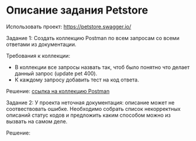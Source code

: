 # Описание задания Petstore

Использовать проект: https://petstore.swagger.io/ 

Задание 1: 
Создать коллекцию Postman по всем запросам со всеми ответами из документации.

Требования к коллекции:
- В коллекции все запросы назвать так, чтоб было понятно что делает данный запрос (update pet 400).
- К каждому запросу добавить тест на код ответа.

Решение: [ссылка на коллекцию Postman](petstore.postman_collection)

Задание 2:
У проекта неточная документация: описание может не соотвествовать ошибке.
Необходимо собрать список некорректных описаний статус кодов и предложить каким способом можно из вызвать на самом деле.

Решение:
